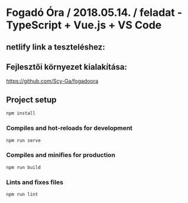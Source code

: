 # Fogadó Óra / 2018.05.14. / feladat - TypeScript + Vue.js + VS Code 


## netlify link a teszteléshez:


## Fejlesztői környezet kialakítása:
https://github.com/Scy-Ga/fogadoora

## Project setup
```
npm install
```

### Compiles and hot-reloads for development
```
npm run serve
```

### Compiles and minifies for production
```
npm run build
```

### Lints and fixes files
```
npm run lint
```
